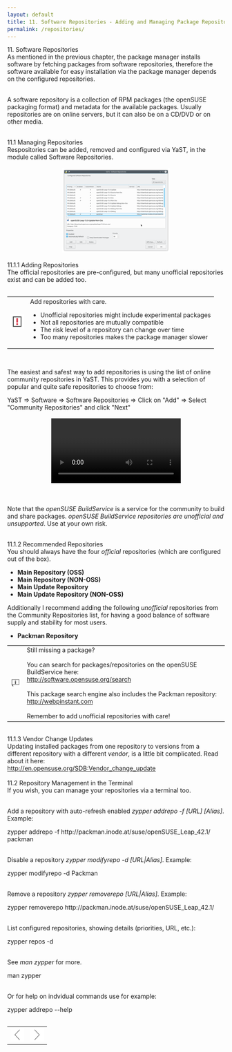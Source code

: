 ```yaml
---
layout: default
title: 11. Software Repositories - Adding and Managing Package Repositories
permalink: /repositories/
---
```


<div class="os1">11. Software Repositories</div>
As mentioned in the previous chapter, the package manager installs software by fetching packages from software repositories, therefore the software available for easy installation via the package manager depends on the configured repositories.<br /><br /> 

A software repository is a collection of RPM packages (the openSUSE packaging format) and metadata for the available packages. Usually repositories are on online servers, but it can also be on a CD/DVD or on other media.<br /><br />

<div class="os2">11.1 Managing Repositories</div>
Respositories can be added, removed and configured via YaST, in the module called Software Repositories.<br /><br />


<center><a href="images/screenshots/yast-repos.png" rel="thumbnail"><img src="images/screenshots/yast-reposb.png" alt="repos" class="pic" /></a></center><br />


<div class="os3">11.1.1 Adding Repositories</div>
The official repositories are pre-configured, but many unofficial repositories exist and can be added too.<br /><br /> 

<div class="obs">
<table>
<tbody>
<tr>
<td><img src="images/pics/obs.png" alt="obs" /></td>
<td>Add repositories with care.
<ul>
<li>Unofficial repositories might include experimental packages</li>
<li>Not all repositories are mutually compatible</li>
<li>The risk level of a repository can change over time</li>
<li>Too many repositories makes the package manager slower</li>
</ul>
</td>
</tr>
</tbody>
</table>
</div><br />


The easiest and safest way to add repositories is using the list of online community repositories in YaST. This provides you with a selection of popular and quite safe repositories to choose from:
<div class="sti">YaST => Software => Software Repositories => Click on "Add" => Select "Community Repositories" and click "Next"</div><br />

<center><video src="video/repos114.ogv" controls>  

<center><a href="images/screenshots/community-repos.png" rel="thumbnail"><img src="images/screenshots/community-reposb.png" alt="repos" class="pic" /></a></center><br />

<b>Your web browser does not support the HTML5 video element and/or Ogg Theora format.<br />
Try Firefox, Konqueror or Opera.</b><br /><br />

<a href="video/repos-full.ogv">Download video for local viewing (4.3 MB)</a>
</video></center>  <br /><br />


Note that the <i>openSUSE BuildService</i> is a service for the community to build and share packages. <i>openSUSE BuildService repositories are unofficial and unsupported</i>. Use at your own risk.<br /><br />



<div class="os3">11.1.2 Recommended Repositories</div>
You should always have the four <i>official</i> repositories (which are configured out of the box).<br/>

<ul>
	<li><b>Main Repository (OSS)</b></li>
	<li><b>Main Repository (NON-OSS)</b></li>
	<li><b>Main Update Repository</b></li>
	<li><b>Main Update Repository (NON-OSS)</b></li>
</ul>

Additionally I recommend adding the following <i>unofficial</i> repositories from the Community Repositories list, for having a good balance of software supply and stability for most users.<br />


<ul>
	<li><b>Packman Repository</b></li>
	<!--<li><b>openSUSE BuildService - KDE:Extra</b></li>-->
</ul>


<div class="tip">
<table>
<tbody>
<tr>
<td><img src="images/pics/tip.png" alt="tip" /></td>
<td>Still missing a package?<br /><br />You can search for packages/repositories on the openSUSE BuildService here:<br />
<a href="http://software.opensuse.org/search" target="_blank">http://software.opensuse.org/search</a><br /><br />This package search engine also includes the Packman repository:<br /><a href="http://webpinstant.com" target="_blank">http://webpinstant.com</a><br /><br />Remember to add unofficial repositories with care!</td>
</tr>
</tbody>
</table>
</div><br />

<div class="os3">11.1.3 Vendor Change Updates</div>
Updating installed packages from one repository to versions from a different repository with a different <i>vendor</i>, is a little bit complicated. Read about it here:<br />
<a href="http://en.opensuse.org/SDB:Vendor_change_update" target="_blank">http://en.opensuse.org/SDB:Vendor_change_update</a><br /><br />

<div class="os2">11.2 Repository Management in the Terminal</div>
If you wish, you can manage your repositories via a terminal too.<br /><br />

Add a repository with auto-refresh enabled <i>zypper addrepo -f [URL] [Alias]</i>. Example:
<div class="clroot">zypper addrepo -f http://packman.inode.at/suse/openSUSE_Leap_42.1/ packman</div><br />

Disable a repository <i>zypper modifyrepo -d [URL|Alias]</i>. Example:
<div class="clroot">zypper modifyrepo -d Packman</div><br />

Remove a repository <i>zypper removerepo [URL|Alias]</i>. Example:
<div class="clroot">zypper removerepo http://packman.inode.at/suse/openSUSE_Leap_42.1/</div><br />

List configured repositories, showing  details (priorities, URL, etc.):
<div class="cl">zypper repos -d</div><br />

See <i>man zypper</i> for more.
<div class="cl">man zypper</div><br />

Or for help on indvidual commands use for example:
<div class="cl">zypper addrepo --help</div><br />


<table style="text-align: left; width: 100%;" border="0" cellpadding="2" cellspacing="2">
	<tbody>
	<tr>
		<td style="width: 50%;"><div style="text-align: center;"><a href="installpackage.php"><img class="pic" style="width: 32px; height: 32px;" alt="prev" src="images/pics/prev.png" /></a></div></td>
		<td style="width: 50%;"><div style="text-align: center;"><a href="windows.php"><img class="pic" style="width: 32px; height: 32px;" alt="next" src="images/pics/next.png" /></a></div></td>
	</tr>
</tbody>
</table>
